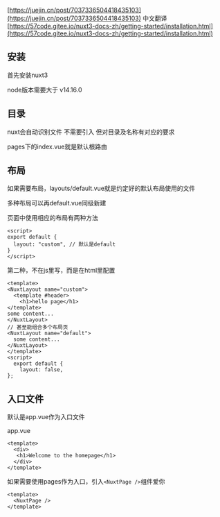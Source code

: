 
[https://juejin.cn/post/7037336504418435103](https://juejin.cn/post/7037336504418435103)
中文翻译
[https://57code.gitee.io/nuxt3-docs-zh/getting-started/installation.html](https://57code.gitee.io/nuxt3-docs-zh/getting-started/installation.html)

## 安装

首先安装nuxt3

node版本需要大于 v14.16.0

## 目录

nuxt会自动识别文件 不需要引入 但对目录及名称有对应的要求

pages下的index.vue就是默认根路由

## 布局

如果需要布局，layouts/default.vue就是约定好的默认布局使用的文件

多种布局可以再default.vue同级新建

页面中使用相应的布局有两种方法

```
<script>
export default {
  layout: "custom", // 默认是default
}
</script>
```

第二种，不在js里写，而是在html里配置

```vue
<template>
<NuxtLayout name="custom">
  <template #header>
    <h1>hello page</h1>
</template>
some content...
</NuxtLayout>
// 甚至能组合多个布局页
<NuxtLayout name="default">
  some content...
</NuxtLayout>
</template>
<script>
  export default {
    layout: false,
};
```

## 入口文件

默认是app.vue作为入口文件

app.vue

```
<template>
  <div>
   <h1>Welcome to the homepage</h1>
  </div>
</template>
```

如果需要使用pages作为入口，引入`<NuxtPage />`组件爱你

```
<template>
  <NuxtPage />
</template>
```
